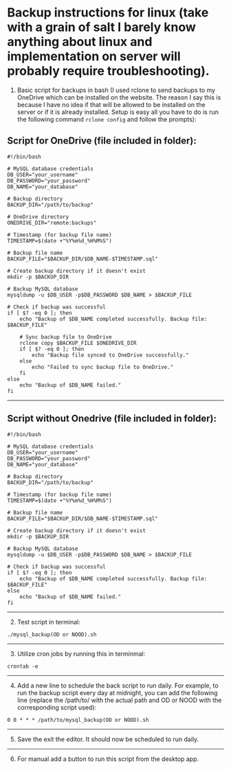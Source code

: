 # Backup instructions for linux (take with a grain of salt I barely know anything about linux and implementation on server will probably require troubleshooting).
1. Basic script for backups in bash (I used rclone to send backups to my OneDrive which can be installed on the website. The reason I say this is because I have no idea if that will be allowed to be installed on the server or if it is already installed. Setup is easy all you have to do is run the following command ```rclone config``` and follow the prompts):
## Script for OneDrive (file included in folder):
```
#!/bin/bash

# MySQL database credentials
DB_USER="your_username"
DB_PASSWORD="your_password"
DB_NAME="your_database"

# Backup directory
BACKUP_DIR="/path/to/backup"

# OneDrive directory
ONEDRIVE_DIR="remote:backups"

# Timestamp (for backup file name)
TIMESTAMP=$(date +"%Y%m%d_%H%M%S")

# Backup file name
BACKUP_FILE="$BACKUP_DIR/$DB_NAME-$TIMESTAMP.sql"

# Create backup directory if it doesn't exist
mkdir -p $BACKUP_DIR

# Backup MySQL database
mysqldump -u $DB_USER -p$DB_PASSWORD $DB_NAME > $BACKUP_FILE

# Check if backup was successful
if [ $? -eq 0 ]; then
    echo "Backup of $DB_NAME completed successfully. Backup file: $BACKUP_FILE"
    
    # Sync backup file to OneDrive
    rclone copy $BACKUP_FILE $ONEDRIVE_DIR
    if [ $? -eq 0 ]; then
        echo "Backup file synced to OneDrive successfully."
    else
        echo "Failed to sync backup file to OneDrive."
    fi
else
    echo "Backup of $DB_NAME failed."
fi
```
---
## Script without Onedrive (file included in folder): 
```
#!/bin/bash

# MySQL database credentials
DB_USER="your_username"
DB_PASSWORD="your_password"
DB_NAME="your_database"

# Backup directory
BACKUP_DIR="/path/to/backup"

# Timestamp (for backup file name)
TIMESTAMP=$(date +"%Y%m%d_%H%M%S")

# Backup file name
BACKUP_FILE="$BACKUP_DIR/$DB_NAME-$TIMESTAMP.sql"

# Create backup directory if it doesn't exist
mkdir -p $BACKUP_DIR

# Backup MySQL database
mysqldump -u $DB_USER -p$DB_PASSWORD $DB_NAME > $BACKUP_FILE

# Check if backup was successful
if [ $? -eq 0 ]; then
    echo "Backup of $DB_NAME completed successfully. Backup file: $BACKUP_FILE"
else
    echo "Backup of $DB_NAME failed."
fi
```
---
2. Test script in terminal: 
```
./mysql_backup(OD or NOOD).sh
```
---
3. Utilize cron jobs by running this in terminmal:
```
crontab -e
```
---
4. Add a new line to schedule the back script to run daily. For example, to run the backup script every day at midnight, you can add the following line (replace the /path/to/ with the actual path and OD or NOOD with the corresponding script used):
```
0 0 * * * /path/to/mysql_backup(OD or NOOD).sh
```
---
5. Save the exit the editor. It should now be scheduled to run daily.
---
6. For manual add a button to run this script from the desktop app.
